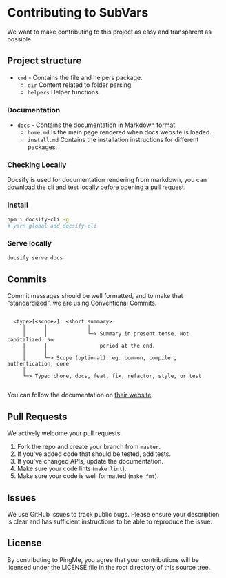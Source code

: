 # Contributing to SubVars

We want to make contributing to this project as easy and transparent as
possible.

## Project structure
- `cmd` - Contains the file and helpers package.
  - `dir` Content related to folder parsing.
  - `helpers` Helper functions.
  
### Documentation

- `docs` - Contains the documentation in Markdown format.
  - `home.md` Is the main page rendered when docs website is loaded.
  - `install.md` Contains the installation instructions for different packages.

### Checking Locally

Docsify is used for documentation rendering from markdown, you can download
the cli and test locally before opening a pull request.

### Install

```bash
npm i docsify-cli -g
# yarn global add docsify-cli
```

### Serve locally

```bash
docsify serve docs
```

## Commits

Commit messages should be well formatted, and to make that "standardized", we
are using Conventional Commits.

```shell

  <type>[<scope>]: <short summary>
     │      │             │
     │      │             └─> Summary in present tense. Not capitalized. No
     |      |                 period at the end. 
     │      │
     │      └─> Scope (optional): eg. common, compiler, authentication, core
     │
     └─> Type: chore, docs, feat, fix, refactor, style, or test.
     
```

You can follow the documentation on
[their website](https://www.conventionalcommits.org).

## Pull Requests

We actively welcome your pull requests.

1. Fork the repo and create your branch from `master`.
2. If you've added code that should be tested, add tests.
3. If you've changed APIs, update the documentation.
4. Make sure your code lints (`make lint`).
5. Make sure your code is well formatted (`make fmt`).

## Issues

We use GitHub issues to track public bugs. Please ensure your description is
clear and has sufficient instructions to be able to reproduce the issue.

## License

By contributing to PingMe, you agree that your contributions will be licensed
under the LICENSE file in the root directory of this source tree.
